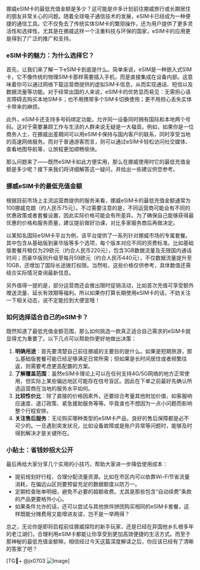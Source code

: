 挪威eSIM卡的最低充值金额是多少？这可能是许多计划前往挪威旅行或长期居住的朋友非常关心的问题。随着全球电子通信技术的发展，eSIM卡已经成为一种便捷的通信工具。它不仅免去了传统实体SIM卡的繁琐操作，还为用户提供了更多灵活性和选择性。尤其是在挪威这样一个注重科技与环保的国家，eSIM卡的应用更是得到了广泛的推广和支持。

### eSIM卡的魅力：为什么选择它？

首先，让我们来了解一下eSIM卡到底是什么。简单来说，eSIM是一种嵌入式SIM卡，它不像传统的物理SIM卡那样需要插入手机，而是直接集成在设备内部。这意味着你可以通过网络下载运营商提供的虚拟SIM卡信息，从而实现通话、短信以及数据流量等功能。对于经常出国的人来说，eSIM卡的优势显而易见：无需担心语言障碍去购买本地SIM卡；也不用携带多个SIM卡切换使用；更不用担心丢失实体卡带来的麻烦。

此外，eSIM卡还支持多号码绑定功能，允许同一设备同时拥有国际和本地两个号码。这对于需要兼顾工作与生活的人群来说无疑是一大福音。例如，如果你是一位商务人士，在挪威出差期间可以用eSIM卡保持与国内客户的联系，同时享受当地的高速网络服务。而对于普通游客而言，则可以通过eSIM卡轻松访问社交媒体、查看地图导航等，让旅程更加顺畅愉快。

那么问题来了——既然eSIM卡如此方便实用，那么在挪威使用时它的最低充值金额是多少呢？接下来我们将详细解答这一疑问，并给出一些建议供您参考。

### 挪威eSIM卡的最低充值金额

根据目前市场上主流运营商提供的服务来看，挪威eSIM卡的最低充值金额通常为100挪威克朗（约人民币75元）。不过需要注意的是，不同运营商可能会有不同的优惠政策或者套餐设置，因此实际价格可能会有所差异。为了确保自己能够获得最优惠的价格和服务质量，建议提前做好功课，对比多家服务商后再做决定。

以某知名国际eSIM卡平台为例，该平台提供了一系列针对挪威市场的专属套餐。其中包含从基础版到豪华版等多个选项，每个版本对应不同的资费标准。比如基础版套餐月租仅为29欧元（约合人民币220元），包含3GB数据流量及无限国内通话时间；而豪华版则升级至每月59欧元（约合人民币440元），不仅数据流量提升至10GB，还增加了国际长途拨打权限。当然啦，这些价格仅供参考，具体数值还需结合实际情况查询最新信息。

另外值得一提的是，部分运营商还会推出限时促销活动，比如首次充值可享受额外赠送流量、延长有效期等福利。所以如果你打算长期使用eSIM卡的话，不妨关注一下相关动态，说不定能捡到大便宜哦！

### 如何选择适合自己的eSIM卡？

既然知道了最低充值金额范围，那么如何挑选一款真正适合自己需求的eSIM卡就显得尤为重要了。以下几点可以帮助你更好地做出决策：

1. **明确用途**：首先要清楚自己前往挪威的主要目的是什么。如果是短期旅游，那么基础版套餐可能已经足够满足日常所需；但如果是长时间居住或者频繁往返，则需要考虑更高配置的方案。
2. **了解覆盖范围**：虽然eSIM卡理论上可以在任何支持4G/5G网络的地方正常使用，但实际上某些偏远地区可能存在信号盲区。因此在下单之前最好先确认所选运营商在当地的服务水平如何。
3. **比较性价比**：除了直接的价格因素外，还要综合考量其他附加价值，如客服响应速度、退订政策、紧急援助服务等等。毕竟谁也不想因为一点小问题而影响整个行程安排。
4. **关注售后服务**：无论购买哪种类型的eSIM卡产品，良好的售后保障都是必不可少的。一旦遇到突发状况，比如设备故障或是账户异常等问题时，能够及时得到解决才是关键所在。

### 小贴士：省钱妙招大公开

最后再给大家分享几个实用的小技巧，帮助大家进一步降低使用成本：

- 提前规划好行程，合理分配流量资源。比如在市区内可以依靠Wi-Fi节省流量消耗，在偏远山区则要预留充足的数据额度以防万一。
- 定期检查账单明细，避免不必要的超额收费。尤其是那些包含“自动续费”条款的产品更要格外小心。
- 如果条件允许的话，还可以尝试与其他旅伴拼团购买相同的eSIM卡套餐，这样既能分摊费用又能增进友谊，岂不是一举两得？

总之，无论你是即将启程前往挪威探险的新手玩家，还是已经在异国他乡扎根多年的老江湖们，合理利用eSIM卡都能让你享受到更加高效便捷的生活方式。而至于那神秘的最低充值金额嘛，相信经过今天这篇深度解读之后，你应该已经有了清晰的答案了吧？

[TG💪+ @jx0703 ![Image](https://github.com/user-attachments/assets/dbca1d08-cadb-493c-b0ec-ad6f7a83f270)]